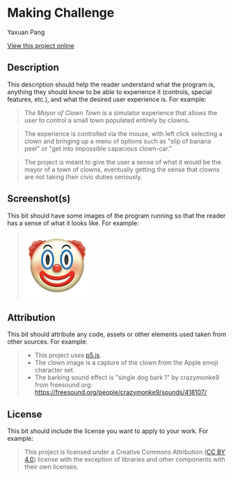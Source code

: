 # Making Challenge

Yaxuan Pang

[View this project online](URL_FOR_THE_RUNNING_PROJECT)

## Description

This description should help the reader understand what the program is, anything they should know to be able to experience it (controls, special features, etc.), and what the desired user experience is. For example:

> *The Mayor of Clown Town* is a simulator experience that allows the user to control a small town populated entirely by clowns.

> The experience is controlled via the mouse, with left click selecting a clown and bringing up a menu of options such as "slip of banana peel" or "get into impossible capacious clown-car."

> The project is meant to give the user a sense of what it would be the mayor of a town of clowns, eventually getting the sense that clowns are not taking their civic duties seriously.

## Screenshot(s)

This bit should have some images of the program running so that the reader has a sense of what it looks like. For example:

> ![Image of a clown face](./assets/images/clown.png)

## Attribution

This bit should attribute any code, assets or other elements used taken from other sources. For example:

> - This project uses [p5.js](https://p5js.org).
> - The clown image is a capture of the clown from the Apple emoji character set.
> - The barking sound effect is "single dog bark 1" by crazymonke9 from freesound.org: https://freesound.org/people/crazymonke9/sounds/418107/

## License

This bit should include the license you want to apply to your work. For example:

> This project is licensed under a Creative Commons Attribution ([CC BY 4.0](https://creativecommons.org/licenses/by/4.0/deed.en)) license with the exception of libraries and other components with their own licenses.